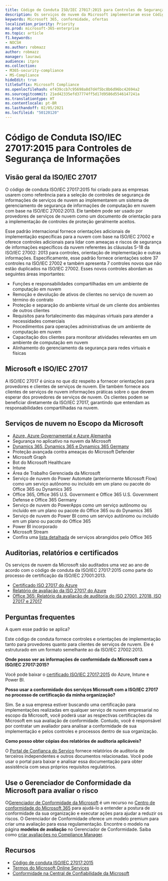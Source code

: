 ```yaml
---
title: Código de Conduta ISO/IEC 27017:2015 para Controles de Segurança de Informações
description: Os serviços de nuvem da Microsoft implementaram esse Código de Conduta para Controles de Segurança de Informações.
keywords: Microsoft 365, conformidade, ofertas
localization_priority: Priority
ms.prod: microsoft-365-enterprise
ms.topic: article
f1.keywords:
- NOCSH
ms.author: robmazz
author: robmazz
manager: laurawi
audience: itpro
ms.collection:
- M365-security-compliance
- MS-Compliance
hideEdit: true
titleSuffix: Microsoft Compliance
ms.openlocfilehash: ef439ccb7c95698a8d7d4f5bc8b6d96bc42694a2
ms.sourcegitcommit: 21ed42335efd37774ff5d17d9586d5546147241a
ms.translationtype: HT
ms.contentlocale: pt-BR
ms.lasthandoff: 02/05/2021
ms.locfileid: "50120120"
---
```

# <a name="isoiec-270172015-code-of-practice-for-information-security-controls"></a>Código de Conduta ISO/IEC 27017:2015 para Controles de Segurança de Informações

## <a name="iso-iec-27017-overview"></a>Visão geral da ISO/IEC 27017

O código de conduta ISO/IEC 27017:2015 foi criado para as empresas usarem como referência para a seleção de controles de segurança de informações de serviços de nuvem ao implementarem um sistema de gerenciamento de segurança de informações de computação em nuvem com base na ISO/IEC 27002:2013. Ele também pode ser usado por provedores de serviços de nuvem como um documento de orientação para a implementação de controles de proteção geralmente aceitos.

Esse padrão internacional fornece orientações adicionais de implementação específicas para a nuvem com base na ISO/IEC 27002 e oferece controles adicionais para lidar com ameaças e riscos de segurança de informações específicos da nuvem referentes às cláusulas 5-18 da ISO/IEC 27002: 2013 para controles, orientação de implementação e outras informações. Especificamente, esse padrão fornece orientações sobre 37 controles na ISO/IEC 27002 e também apresenta 7 controles novos que não estão duplicados na ISO/IEC 27002. Esses novos controles abordam as seguintes áreas importantes:

- Funções e responsabilidades compartilhadas em um ambiente de computação em nuvem
- Remoção e devolução de ativos de clientes no serviço de nuvem ao término do contrato
- Proteção e separação do ambiente virtual de um cliente dos ambientes de outros clientes
- Requisitos para fortalecimento das máquinas virtuais para atender a necessidades comerciais
- Procedimentos para operações administrativas de um ambiente de computação em nuvem
- Capacitação dos clientes para monitorar atividades relevantes em um ambiente de computação em nuvem
- Alinhamento do gerenciamento da segurança para redes virtuais e físicas

## <a name="microsoft-and-isoiec-27017"></a>Microsoft e ISO/IEC 27017

A ISO/IEC 27017 é única no que diz respeito a fornecer orientações para provedores e clientes de serviços de nuvem. Ele também fornece aos clientes de serviços de nuvem informações práticas sobre o que devem esperar dos provedores de serviços de nuvem. Os clientes podem se beneficiar diretamente da ISO/IEC 27017, garantindo que entendam as responsabilidades compartilhadas na nuvem.

## <a name="microsoft-in-scope-cloud-services"></a>Serviços de nuvem no Escopo da Microsoft 

- [Azure, Azure Governamental e Azure Alemanha](https://aka.ms/AzureCompliance)
- Segurança no aplicativo na nuvem da Microsoft
- [Dynamics 365, Dynamics 365 e Dynamics 365 Germany](https://aka.ms/d365-compliance-list)
- Proteção avançada contra ameaças do Microsoft Defender
- Microsoft Graph
- Bot do Microsoft Healthcare
- Intune
- Área de Trabalho Gerenciada da Microsoft
- Serviço de nuvem do Power Automate (anteriormente Microsoft Flow) como um serviço autônomo ou incluído em um plano ou pacote do Office 365 ou Dynamics 365
- Office 365, Office 365 U.S. Government e Office 365 U.S. Government Defense e Office 365 Germany
- Serviço de nuvem do PowerApps como um serviço autônomo ou incluído em um plano ou pacote do Office 365 ou do Dynamics 365
- Serviço de nuvem do Power BI como um serviço autônomo ou incluído em um plano ou pacote do Office 365
- Power BI incorporado
- Microsoft Stream
- Confira uma [lista detalhada](https://go.microsoft.com/fwlink/p/?linkid=2077751) de serviços abrangidos pelo Office 365

## <a name="audits-reports-and-certificates"></a>Auditorias, relatórios e certificados

Os serviços de nuvem da Microsoft são auditados uma vez ao ano de acordo com o código de conduta da ISO/IEC 27017:2015 como parte do processo de certificação da ISO/IEC 27001:2013.

- [Certificado ISO 27017 do Azure](https://aka.ms/azureiso27017cert)
- [Relatório de avaliação da ISO 27017 do Azure](https://aka.ms/azureiso27017report)
- [Office 365: Relatório da avaliação de auditoria do ISO 27001, 27018, ISO 27017 e 27017](https://aka.ms/o365isoreport)

## <a name="frequently-asked-questions"></a>Perguntas frequentes

A quem esse padrão se aplica?

Este código de conduta fornece controles e orientações de implementação tanto para provedores quanto para clientes de serviços de nuvem. Ele é estruturado em um formato semelhante ao da ISO/IEC 27002:2013.

**Onde posso ver as informações de conformidade da Microsoft com a ISO/IEC 27017:2015?**

Você pode baixar o [certificado ISO/IEC 27017:2015](https://aka.ms/azureiso27017) do Azure, Intune e Power BI.

**Posso usar a conformidade dos serviços Microsoft com a ISO/IEC 27017 no processo de certificação da minha organização?**

Sim. Se a sua empresa estiver buscando uma certificação para implementações realizadas em qualquer serviço de nuvem empresarial no escopo da Microsoft, você poderá usar as respectivas certificações da Microsoft em sua avaliação de conformidade. Contudo, você é responsável por contratar um avaliador para analisar a conformidade de sua implementação e pelos controles e processos dentro de sua organização.

**Como posso obter cópias dos relatórios de auditoria aplicáveis?**

O [Portal de Confiança do Serviço](https://aka.ms/stphelp) fornece relatórios de auditoria de terceiros independentes e outros documentos relacionadas. Você pode usar o portal para baixar e analisar essa documentação para obter assistência com seus próprios requisitos regulatórios.

## <a name="use-microsoft-compliance-manager-to-assess-your-risk"></a>Use o Gerenciador de Conformidade da Microsoft para avaliar o risco

O[Gerenciador de Conformidade da Microsoft](/microsoft-365/compliance/compliance-manager) é um recurso no [Centro de conformidade do Microsoft 365](/microsoft-365/compliance/microsoft-365-compliance-center) para ajudá-lo a entender a postura de conformidade da sua organização e executar ações para ajudar a reduzir os riscos. O Gerenciador de Conformidade oferece um modelo premium para criar uma avaliação para essa regulamentação. Encontre o modelo na página **modelos de avaliação** no Gerenciador de Conformidade. Saiba como [criar avaliações no Compliance Manager](/microsoft-365/compliance/compliance-manager-assessments).

## <a name="resources"></a>Recursos

- [Código de conduta ISO/IEC 27017:2015](https://www.iso.org/iso/iso_catalogue/catalogue_tc/catalogue_detail.htm?csnumber=43757)
- [Termos do Microsoft Online Services](https://aka.ms/Online-Services-Terms)
- [Conformidade na Central de Confiabilidade da Microsoft](https://www.microsoft.com/trust-center/compliance/compliance-overview)
